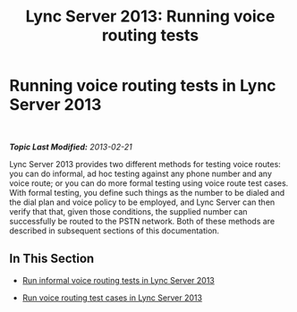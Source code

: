 ﻿---
title: 'Lync Server 2013: Running voice routing tests'
TOCTitle: Running voice routing tests
ms:assetid: 577cdc57-930e-4e12-a515-fdcf61b93153
ms:mtpsurl: https://technet.microsoft.com/en-us/library/Gg398377(v=OCS.15)
ms:contentKeyID: 48184185
ms.date: 07/23/2014
mtps_version: v=OCS.15
---

<div data-xmlns="http://www.w3.org/1999/xhtml">

<div class="topic" data-xmlns="http://www.w3.org/1999/xhtml" data-msxsl="urn:schemas-microsoft-com:xslt" data-cs="http://msdn.microsoft.com/en-us/">

<div data-asp="http://msdn2.microsoft.com/asp">

# Running voice routing tests in Lync Server 2013

</div>

<div id="mainSection">

<div id="mainBody">

<span> </span>

_**Topic Last Modified:** 2013-02-21_

Lync Server 2013 provides two different methods for testing voice routes: you can do informal, ad hoc testing against any phone number and any voice route; or you can do more formal testing using voice route test cases. With formal testing, you define such things as the number to be dialed and the dial plan and voice policy to be employed, and Lync Server can then verify that that, given those conditions, the supplied number can successfully be routed to the PSTN network. Both of these methods are described in subsequent sections of this documentation.

<div>

## In This Section

  - [Run informal voice routing tests in Lync Server 2013](lync-server-2013-run-informal-voice-routing-tests.md)

  - [Run voice routing test cases in Lync Server 2013](lync-server-2013-run-voice-routing-test-cases.md)

</div>

</div>

<span> </span>

</div>

</div>

</div>


